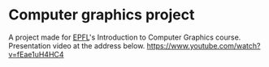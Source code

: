 Computer graphics project
=========================

A project made for [EPFL](http://www.epfl.ch)'s Introduction to Computer Graphics course. Presentation video at the address below. 
https://www.youtube.com/watch?v=fEae1uH4HC4
